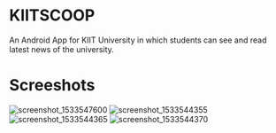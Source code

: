 # KIITSCOOP
An Android App for KIIT University in which students can see and read latest news of the university.

# Screeshots
![screenshot_1533547600](https://user-images.githubusercontent.com/24712373/43708847-09f831f6-9989-11e8-9173-abbc2f9ef9b1.png)
![screenshot_1533544355](https://user-images.githubusercontent.com/24712373/43708428-0d4982f2-9988-11e8-9e6a-d39f0a55ee9a.png)
![screenshot_1533544365](https://user-images.githubusercontent.com/24712373/43708429-0d94fbe2-9988-11e8-9b93-8c9aff9a163a.png)
![screenshot_1533544370](https://user-images.githubusercontent.com/24712373/43708431-0df8fb2e-9988-11e8-9538-a260c5a88a54.png)
